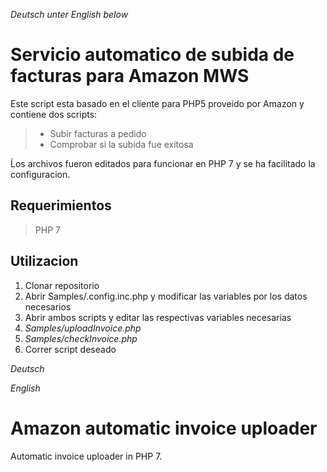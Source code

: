 *Deutsch unter*
*English below*

# Servicio automatico de subida de facturas para Amazon MWS

Este script esta basado en el cliente para PHP5 proveido por Amazon y contiene dos scripts:

> - Subir facturas a pedido
> - Comprobar si la subida fue exitosa

Ĺos archivos fueron editados para funcionar en PHP 7 y se ha facilitado la configuracion.

## Requerimientos

> PHP 7

## Utilizacion

1. Clonar repositorio
2. Abrir Samples/.config.inc.php y modificar las variables por los datos necesarios
3. Abrir ambos scripts y editar las respectivas variables necesarias
  1. *Samples/uploadInvoice.php*
  2. *Samples/checkInvoice.php*
4. Correr script deseado

*Deutsch*

*English*

# Amazon automatic invoice uploader
Automatic invoice uploader in PHP 7.
